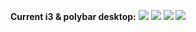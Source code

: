 <b>Current i3 & polybar desktop:</b>
<img src="images/currentdesktop1.jpg">
<img src="images/currentdesktop3.jpg">
<img src="images/currentdesktop4.jpg">
<img src="images/currentdesktop2.jpg">
